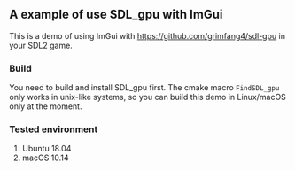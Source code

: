## A example of use SDL_gpu with ImGui

This is a demo of using ImGui with https://github.com/grimfang4/sdl-gpu in your SDL2 game.

### Build

You need to build and install SDL_gpu first.
The cmake macro `FindSDL_gpu` only works in unix-like systems, so you can build this demo in Linux/macOS only at the moment.

### Tested environment

1. Ubuntu 18.04
2. macOS 10.14
